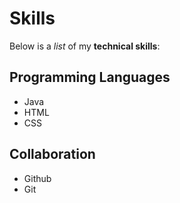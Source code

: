 # Skills

Below is a *list* of my **technical skills**:

## Programming Languages
- Java
- HTML
- CSS

## Collaboration
- Github
- Git
